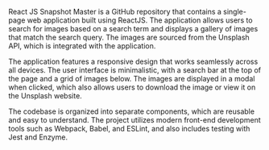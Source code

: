 React JS Snapshot Master is a GitHub repository that contains a single-page web application built using ReactJS. The application allows users to search for images based on a search term and displays a gallery of images that match the search query. The images are sourced from the Unsplash API, which is integrated with the application.

The application features a responsive design that works seamlessly across all devices. The user interface is minimalistic, with a search bar at the top of the page and a grid of images below. The images are displayed in a modal when clicked, which also allows users to download the image or view it on the Unsplash website.

The codebase is organized into separate components, which are reusable and easy to understand. The project utilizes modern front-end development tools such as Webpack, Babel, and ESLint, and also includes testing with Jest and Enzyme.
